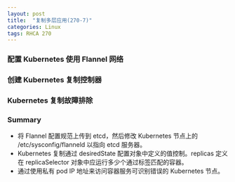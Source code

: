 ```yaml
---
layout: post
title:  "复制多层应用(270-7)"
categories: Linux
tags: RHCA 270
---
```


### 配置 Kubernetes 使用 Flannel 网络


### 创建 Kubernetes 复制控制器


### Kubernetes 复制故障排除


### Summary

*    将 Flannel 配置规范上传到 etcd，然后修改 Kubernetes 节点上的 /etc/sysconfig/flanneld 以指向 etcd 服务器。
*    Kubernetes 复制通过 desiredState 配置对象中定义的值控制。replicas 定义在 replicaSelector 对象中应运行多少个通过标签匹配的容器。
*    通过使用私有 pod IP 地址来访问容器服务可识别错误的 Kubernetes 节点。 
